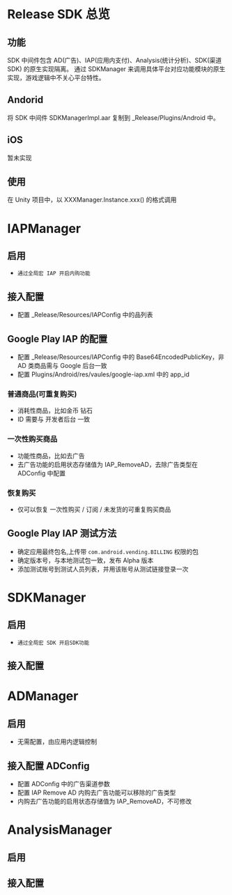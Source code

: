 # Release SDK 总览
## 功能
SDK 中间件包含 AD(广告)、IAP(应用内支付)、Analysis(统计分析)、SDK(渠道SDK) 的原生实现隔离。
通过 SDKManager 来调用具体平台对应功能模块的原生实现，游戏逻辑中不关心平台特性。
## Andorid
将 SDK 中间件 SDKManagerImpl.aar 复制到 _Release/Plugins/Android 中。
## iOS
暂未实现
## 使用
在 Unity 项目中，以 XXXManager.Instance.xxx() 的格式调用

# IAPManager
## 启用
* `通过全局宏 IAP 开启内购功能`
## 接入配置
* 配置 _Release/Resources/IAPConfig 中的品列表
## Google Play IAP 的配置
* 配置 _Release/Resources/IAPConfig 中的 Base64EncodedPublicKey，非 AD 类商品需与 Google 后台一致
* 配置 Plugins/Android/res/vaules/google-iap.xml 中的 app_id
### 普通商品(可重复购买)
* 消耗性商品，比如金币 钻石
* ID 需要与 开发者后台 一致
### 一次性购买商品
* 功能性商品，比如去广告
* 去广告功能的启用状态存储值为 IAP_RemoveAD，去除广告类型在 ADConfig 中配置
### 恢复购买
* 仅可以恢复 一次性购买 / 订阅 / 未发货的可重复购买商品
## Google Play IAP 测试方法
* 确定应用最终包名,上传带 `com.android.vending.BILLING` 权限的包
* 确定版本号，与本地测试包一致，发布 Alpha 版本
* 添加测试账号到测试人员列表，并用该账号从测试链接登录一次

# SDKManager
## 启用
* `通过全局宏 SDK 开启SDK功能`
## 接入配置

# ADManager
## 启用
* 无需配置，由应用内逻辑控制
## 接入配置 ADConfig
* 配置 ADConfig 中的广告渠道参数
* 配置 IAP Remove AD 内购去广告功能可以移除的广告类型
* 内购去广告功能的启用状态存储值为 IAP_RemoveAD，不可修改

# AnalysisManager
## 启用

## 接入配置